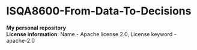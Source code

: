 # ISQA8600-From-Data-To-Decisions
**My personal repository**\
**License information**: Name - Apache license 2.0, License keyword - apache-2.0
